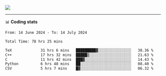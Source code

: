 <picture>
  <source
  srcset="https://github-readme-stats.vercel.app/api?username=sant0s12&show_icons=true&theme=dark"
  media="(prefers-color-scheme: dark)"
  />
  <source
  srcset="https://github-readme-stats.vercel.app/api?username=sant0s12&show_icons=true"
  media="(prefers-color-scheme: light)"
  />
  <img src="https://github-readme-stats.vercel.app/api?username=sant0s12&show_icons=true" />
</picture>

---

📊 **Coding stats**

<!--START_SECTION:waka-->

```txt
From: 14 June 2024 - To: 14 July 2024

Total Time: 78 hrs 25 mins

TeX             31 hrs 6 mins   █████████▓░░░░░░░░░░░░░░░   38.36 %
C++             17 hrs 32 mins  █████▒░░░░░░░░░░░░░░░░░░░   21.63 %
C               11 hrs 42 mins  ███▓░░░░░░░░░░░░░░░░░░░░░   14.43 %
Python          6 hrs 48 mins   ██░░░░░░░░░░░░░░░░░░░░░░░   08.40 %
CSV             5 hrs 7 mins    █▓░░░░░░░░░░░░░░░░░░░░░░░   06.32 %
```

<!--END_SECTION:waka-->
